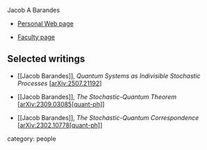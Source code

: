 Jacob A Barandes 

* [Personal Web page](https://www.jacobbarandes.com/)

* [Faculty page](https://www.physics.harvard.edu/people/facpages/barandes)


## Selected writings

* [[Jacob Barandes]], *Quantum Systems as Indivisible Stochastic Processes* &lbrack;[arXiv:2507.21192](https://arxiv.org/abs/2507.21192)&rbrack;

* [[Jacob Barandes]], *The Stochastic-Quantum Theorem* &lbrack;[arXiv:2309.03085[quant-ph]](https://arxiv.org/abs/2309.03085)&rbrack;

* [[Jacob Barandes]], *The Stochastic-Quantum Correspondence* &lbrack;[arXiv:2302.10778[quant-ph]](https://arxiv.org/abs/2302.10778)&rbrack;


category: people